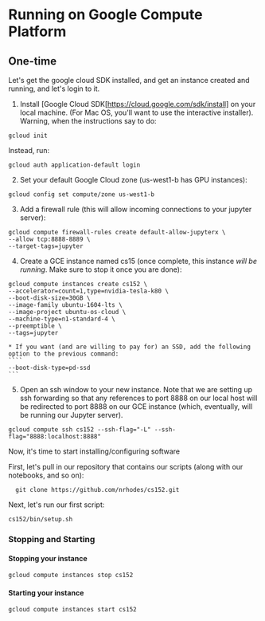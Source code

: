 # Running on Google Compute Platform

## One-time

Let's get the google cloud SDK installed, and get an instance created and running, and let's login to it.

1. Install [Google Cloud SDK[https://cloud.google.com/sdk/install] on your local machine. (For Mac OS, you'll want to use the interactive installer). Warning, when the instructions say to do:
```
gcloud init
```
Instead, run:
```
gcloud auth application-default login
```
2. Set your default Google Cloud zone (us-west1-b has GPU instances):
```
gcloud config set compute/zone us-west1-b
```
3. Add a firewall rule (this will allow incoming connections to your jupyter server):
```
gcloud compute firewall-rules create default-allow-jupyterx \
--allow tcp:8888-8889 \
--target-tags=jupyter
```
4. Create a GCE instance named cs15 (once complete, this instance *will be running*. Make sure to stop it once you are done):
```
gcloud compute instances create cs152 \
--accelerator=count=1,type=nvidia-tesla-k80 \
--boot-disk-size=30GB \
--image-family ubuntu-1604-lts \
--image-project ubuntu-os-cloud \
--machine-type=n1-standard-4 \
--preemptible \
--tags=jupyter 
```
    * If you want (and are willing to pay for) an SSD, add the following option to the previous command:
    ````
    --boot-disk-type=pd-ssd
    ```
5. Open an ssh window to your new instance. Note that we are setting up ssh forwarding so that any references to port 8888 on our local host will be redirected to port 8888 on our GCE instance (which, eventually, will be running our Jupyter server).
```
gcloud compute ssh cs152 --ssh-flag="-L" --ssh-flag="8888:localhost:8888"  
```

Now, it's time to start installing/configuring software

First, let's pull in our repository that contains our scripts (along with our notebooks, and so on):
```
  git clone https://github.com/nrhodes/cs152.git 
```

Next, let's run our first script:

```
cs152/bin/setup.sh
```



### Stopping and Starting

#### Stopping your instance
```
gcloud compute instances stop cs152
```

#### Starting your instance
```
gcloud compute instances start cs152
```




